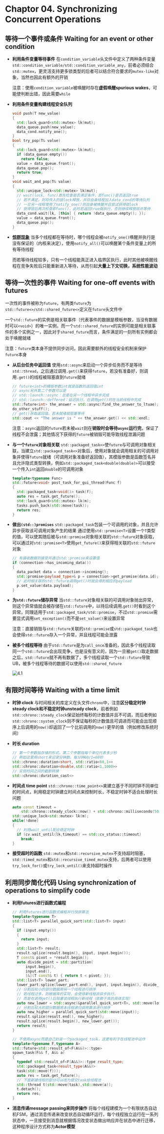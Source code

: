 # Chaptor 04. Synchronizing Concurrent Operations

## 等待一个事件或条件 Waiting for an event or other condition

- **利用条件变量等待事件**
  在`condition_variable`头文件中定义了两种条件变量`std::condition_variable/std::condition_variable_any`，前者必须结合`std::mutex`，更灵活支持更多锁类型的后者可以结合符合要求的`mutex-like`对象，当然也因此有额外的开销

  注意：使用`condition_variable`被唤醒时存在**虚假唤醒spurious wakes**，可能使判断出错，因此需要`while`
- **利用条件变量构建线程安全队列**

    ```C++
    void push(T new_value)
    {
      std::lock_guard<std::mutex> lk(mut);
      data_queue.push(new_value);
      data_cond.notify_one();
    }
    bool try_pop(T& value)
    {
      std::lock_guard<std::mutex> lk(mut);
      if (data_queue.empty())
        return false;
      value = data_queue.front();
      data_queue.pop();
      return true;
    }
    void wait_and_pop(T& value)
    {
      std::unique_lock<std::mutex> lk(mut);
      // wait(lock, func)首先检查是否满足条件，即func()是否返回true
      // 若不满足，则将传入的锁lock释放，并将自身线程加入data_cond的等待队列
      // 一旦另一线程使用了notify_one()则自身被唤醒并且尝试获得锁lock
      // 获得锁后再次检查即func()，此时若返回true就执行，否则继续释放锁并等待
      data_cond.wait(lk, [this] { return !data_queue.empty(); });
      value = data_queue.front();
      data_queue.pop();
    }
    ```

- **[惊群现象](https://en.wikipedia.org/wiki/Thundering_herd_problem)**
  当多个线程都在等待时，哪个线程会被`notify_one()`唤醒并执行是没有保证的（内核来决定），使用`notify_all()`可以唤醒某个条件变量上的所有等待线程
  
  而若等待线程较多，只有一个线程能真正进入临界区执行，此时其他被唤醒线程在竞争失败后只能重新进入等待，从而引起**大量上下文切换，系统性能波动**

## 等待一次性的事件 Waiting for one-off events with futures

一次性的事件被称为`future`，有两类`future`为`std::future<>/std::shared_future<>`定义在`future`头文件中

一个`std::future`的实例是相关联事件（代表事件的数据是模板参数，当没有数据时可以`<void>`）的唯一实例，而一个`std::shared_future`的实例可能是相关联事件的多个实例之一，因此对于`shared_future`而言，条件满足的一刻所有实例都会处于唤醒就绪

注意：`future`类本身不提供同步访问，因此需要额外的线程安全机制来保护`future`本身

- **从后台任务中返回值**
  使用`std::async`来启动一个异步任务而不是等待`std::thread`，之后通过调用`.get()`来获得`future`，若没有准备好，则调用`.get()`的线程被阻塞直到`future`就绪

    ```C++
    // future<int>的模版参数int就是函数的返回值int
    // async另外第二个参数可以是
    // std::launch::async：总是在另一个线程中异步完成
    // std::launch::deffered：延迟执行，在调用get()时在当前线程中完成
    std::future<int> the_answer = std::async(find_the_answer_to_ltuae);
    do_other_stuff();
    // get()获取返回值，若未就绪就阻塞等待
    std::cout << "The answer is " << the_answer.get() << std::endl;
    ```

  注意：`async`返回的`future`若未被`wait`则在**销毁时会等待`async`运行完**，保证了线程不会泄露；其他情况下获得的`future`被销毁可能导致线程泄漏问题
- **与一个`future`对象相关联**
  `std::packaged_task<>`使`future`与可调用对象相关联，当建立`std::packaged_task<>`对象后，使用对象就会调用相关的可调用对象并使得`future`就绪（可调用对象准备好返回值），其模版参数是函数签名并且允许隐式类型转换，例如`std::packaged_task<double(double)>`可以接受一个传入`int`返回`double`的可调用对象

    ```C++
    template<typename Func>
    std::future<void> post_task_for_gui_thread(Func f)
    {
      std::packaged_task<void()> task(f);
      auto res = task.get_future();
      std::lock_guard<std::mutex> lk(m);
      tasks.push_back(std::move(task));
      return res;
    }
    ```

- **做出`(std::)promises`**
  `std::packaged_task`包装一个可调用的对象，并且允许异步获取该可调用对象产生的结果
  通过使用`std::promise<T>`设置一个`T`类型的值，可以使其随后被与`std::promise`对象相关联的`std::future`对象获取，可以通过对`std::promise<T>`使用`get_future()`来获得相关联的`std::future`对象

    ```C++
    // 有接收数据则接受并通过std::promise来设置值
    if (connection->has_incoming_data())
    {
      data_packet data = connection->incoming();
      std::promise<payload_type>& p = connection->get_promise(data.id);
      // 此时相关联的std::future调用get()时就会得到相应的payload
      p.set_value(data.payload);
    }
    ```

- **为`std::future`储存异常**
  当`std::future`对象相关联的可调用对象抛出异常，则这个异常值就会被存储在`std::future`中，以待后续调用.`get()`时看到这个异常，同理适用于`std::packaged_task/std::promise`，不过`std::promise`需要显式调用`set_exception()`而不是`set_value()`来设置异常

  注意：直接销毁与`std::future`关联的`std::promise`或`std::packaged_task`也会使得`std::future`存入一个异常，并且线程可能会泄露
- **被多个线程等待**
  由于`std::future`是为`call_once`准备的，因此多个线程读取同一个`std::future`会出现竞争，也是没有意义的，因为一旦被`get()`取走数据之后，`std::future`就不再有数据了，多个线程读取一个`std::future`导致UB，被多个线程等待的数据可以使用`std::shared_future`

  ![4.1](images/4.1.png)

## 有限时间等待 Waiting with a time limit

- **时钟 clock**
  与时间相关的库定义在头文件`chrono`中，注意**区分稳定时钟steady clock和不稳定时钟unsteady clock**，前者例如`std::chrono::steady_clock`保证始终每秒的计数值并且不可调，而后者例如`std::chrono::system_clock`则不保证每秒的计数值且可调进而可能会出现顺序上后调用的`now()`却返回了一个比前调用的`now()`更早的值（例如修改系统时间）
- **时长 duration**
  
    ```C++
    // 第一个参数指存储的形式，第二个参数指每个单位代表多少秒
    // 例如这里用short来记录分钟数，每分钟60/1=60秒
    std::chrono::duration<short, std::ratio<60,1>>
    std::chrono::duration<double,std::ratio<1,1000>>
    // 实现时间之间的截断转换
    std::chrono::duration_cast<>
    ```

- **时间点 time point**
  `std::chrono::time_point<>`来建立基于不同时钟不同单位的时间点，利用稳定时钟建立时间点来控制时长，不稳定时钟不适合处理时长问题

    ```C++
    auto const timeout = 
        std::chrono::steady_clock::now() + std::chrono::milliseconds(500);
    std::unique_lock<std::mutex> lk(m);
    while(!done)
    {
      // 利用wait_until配合稳定时钟
      if (cv.wait_until(lk,timeout) == std::cv_status::timeout)
        break;
    }
    ```

- **接受超时的函数**
  `std::mutex`和`std::recursive_mutex`不支持超时阻塞，`std::timed_mutex`和`std::recursive_timed_mutex`支持，后两者可以使用`try_lock_for()`或`try_lock_until()`来支持超时操作

## 利用同步简化代码 Using synchronization of operations to simplify code

- **利用futures进行函数式编程**

    ```C++
    // 利用futures进行函数式编程并行快排算法
    template<typename T>
    std::list<T> parallel_quick_sort(std::list<T> input)
    {
      if (input.empty())
      {
        return input;
      }
      std::list<T> result;
      result.splice(result.begin(), input, input.begin());
      T const& pivot = *result.begin();
      auto divide_point = std::partition(
          input.begin(),
          input.end(),
          [&](T const& t) { return t < pivot; });
      std::list<T> lower_part;
      lower_part.splice(lower_part.end(), input, input.begin(), divide_point);
      // 分割后较小的部分数据用另一个线程进行排序
      // 若线程过多，则根据库的实现，会使得新线程非异步执行，
      // 而是在调用get()后阻塞该线程执行新线程（依赖于库的具体实现）
      auto new_lower = std::async(&parallel_quick_sort<T>, std::move(lower_part));
      // 分割后较大的部分数据用本线程递归调用算法进行排序
      auto new_higher = parallel_quick_sort(std::move(input));
      result.splice(result.end(), new_higher);
      result.splice(result.begin(), new_lower.get());
      return result;
    }

    // 不使用async而是自己封装一个packaged_task，这更有利于在线程池中运作
    template<typename F,typename A>
    std::future<std::result_of<F(A&&)>::type>
    spawn_task(F&& f, A&& a)
    {
      typedef std::result_of<F(A&&)>::type result_type;
      std::packaged_task<result_type(A&&)>
      task(std::move(f)));
      auto res = task.get_future();
      // 下面新建线程的部分可以改为提交task给线程池
      std::thread t(std::move(task),std::move(a));
      t.detach();
      return res;
    }
    ```

- **消息传递message passing来同步操作**
  将每个线程建模为一个有限状态自动机FSM，通过消息传递来改变状态自动循环运行，每个线程独立运行在一系列状态中，一旦接受到消息就根据情况改变状态做出响应并在状态中进行迁移，这种程序设计方式称为**Actor模型**
